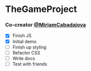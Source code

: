# TheGameProject
### Co-creator [@MiriamCabadajova](https://github.com/MiriamCabadajova)

- [x] Finish JS
- [x] Initial demo
- [ ] Finish up styling
- [ ] Refactor CSS
- [ ] Write docs
- [ ] Test with friends
